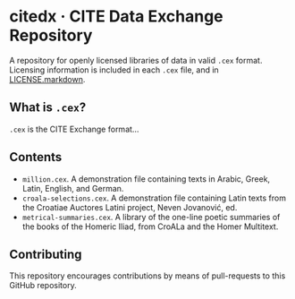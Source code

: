 # citedx · CITE Data Exchange Repository

A repository for openly licensed libraries of data in valid `.cex` format. Licensing information is included in each `.cex` file, and in [LICENSE.markdown](LICENSE.markdown).

## What is `.cex`?

`.cex` is the CITE Exchange format…

## Contents

- `million.cex`. A demonstration file containing texts in Arabic, Greek, Latin, English, and German.
- `croala-selections.cex`. A demonstration file containing Latin texts from the Croatiae Auctores Latini project, Neven Jovanović, ed. 
- `metrical-summaries.cex`. A library of the one-line poetic summaries of the books of the Homeric Iliad, from CroALa and the Homer Multitext.

## Contributing

This repository encourages contributions by means of pull-requests to this GitHub repository. 


